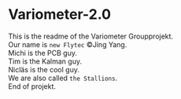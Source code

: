 # Variometer-2.0

This is the readme of the Variometer Groupprojekt.  
Our name is `new Flytec` ©Jing Yang.  
Michi is the PCB guy.  
Tim is the Kalman guy.  
Nicläs is the cool guy.  
We are also called `the Stallions`.  
End of projekt.  
